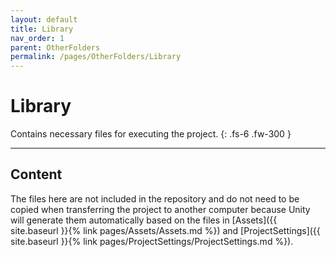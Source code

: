 ```yaml
---
layout: default
title: Library
nav_order: 1
parent: OtherFolders
permalink: /pages/OtherFolders/Library
---
```


# Library

Contains necessary files for executing the project. 
{: .fs-6 .fw-300 }

---

## Content

The files here are not included in the repository and do not need to be copied when transferring the project to another computer because Unity will generate them automatically based on the files in [Assets]({{ site.baseurl }}{% link pages/Assets/Assets.md %}) and [ProjectSettings]({{ site.baseurl }}{% link pages/ProjectSettings/ProjectSettings.md %}).
